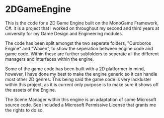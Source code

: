 # 2DGameEngine

This is the code for a 2D Game Engine built on the MonoGame Framework, C#.
It is a project that I worked on throughout my second and third years at university for my Game Design and Engineering modules.

The code has been split amongst the two seperate folders, "Ouroboros Engine" and "Waxen", to show the seperation between engine code and game code.
Within these are further subfolders to seperate all the different managers and interfaces within the engine.

Some of the game code has been built with a 2D platformer in mind, however, I have done my best to make the engine generic so it can handle most other 2D genres. This being said the game code is very lackluster within this project, as it is current only purpose is to make sure it shows off the assets of the Engine.

The Scene Manager within this engine is an adaptation of some Microsoft source code. See included a Microsoft Permissive License that grants me the rights to do so.
